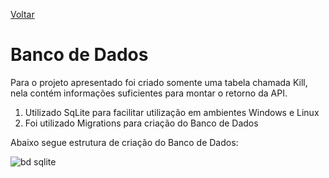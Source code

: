 [Voltar](../README.md)

# Banco de Dados

Para o projeto apresentado foi criado somente uma tabela chamada Kill, nela contém informações suficientes para montar o retorno da API.

1. Utilizado SqLite para facilitar utilização em ambientes Windows e Linux
2. Foi utilizado Migrations para criação do Banco de Dados

Abaixo segue estrutura de criação do Banco de Dados:

![bd sqlite](https://user-images.githubusercontent.com/44147082/47764130-9c4e7400-dca2-11e8-9b9c-3ecc1eca9cce.PNG)
